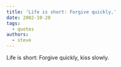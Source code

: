 ```yaml
---
title: 'Life is short: Forgive quickly,'
date: 2002-10-28
tags:
  - quotes
authors:
  - steve
---
```


Life is short: Forgive quickly, kiss slowly.
